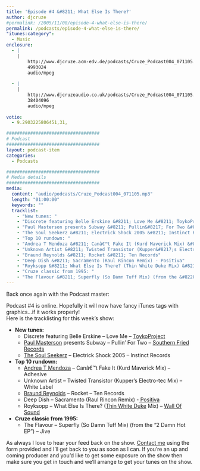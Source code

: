 ```yaml
---
title: 'Episode #4 &#8211; What Else Is There?'
author: djcruze
#permalink: /2005/11/08/episode-4-what-else-is-there/
permalink: /podcasts/episode-4-what-else-is-there/
"itunes:category":
  - Music
enclosure:
  - |
    |
        http://www.djcruze.acm-edv.de/podcasts/Cruze_Podcast004_071105.mp3
        4993024
        audio/mpeg
        
  - |
    |
        http://www.djcruzeaudio.co.uk/podcasts/Cruze_Podcast004_071105.mp3
        38404096
        audio/mpeg
        
votio:
  - 9.2903225806451,31,

###################################
# Podcast
###################################
layout: podcast-item
categories:
  - Podcasts

###################################
# Media details
###################################
media:
  content: "audio/podcasts/Cruze_Podcast004_071105.mp3"
  length: "01:00:00"
  keywords: ""
  tracklist:
    - "New tunes: "
    - "Discrete featuring Belle Erskine &#8211; Love Me &#8211; ToykoProject"
    - "Paul Masterson presents Subway &#8211; Pullin&#8217; For Two &#8211; Southern Fried Records"
    - "The Soul Seekerz &#8211; Electrick Shock 2005 &#8211; Instinct Records"
    - "Top 10 rundown: "
    - "Andrea T Mendoza &#8211; Canâ€™t Fake It (Kurd Maverick Mix) &#8211; Adhesive"
    - "Unknown Artist &#8211; Twisted Transistor (Kupper&#8217;s Electro-tec Mix) &#8211; White Label"
    - "Braund Reynolds &#8211; Rocket &#8211; Ten Records"
    - "Deep Dish &#8211; Sacramento (Raul Rincon Remix) - Positiva"
    - "Royksopp &#8211; What Else Is There? (Thin White Duke Mix) &#8211; Wall Of Sound"
    - "Cruze classic from 1995: "
    - "The Flavour &#8211; Superfly (So Damn Tuff Mix) (from the &#8220;2 Damn Hot EP&#8221;) &#8211; Jive"
---
```

Back once again with the Podcast master:

Podcast #4 is online. Hopefully it will now have fancy iTunes tags with graphics&#8230;if it works properly!  
Here is the tracklisting for this week&#8217;s show:

  * **New tunes:** 
      * Discrete featuring Belle Erskine &#8211; Love Me &#8211; [ToykoProject][3]
      * [Paul Masterson][4] presents Subway &#8211; Pullin&#8217; For Two &#8211; [Southern Fried Records][5]
      * [The Soul Seekerz][6] &#8211; Electrick Shock 2005 &#8211; Instinct Records
  * **Top 10 rundown:** 
      * [Andrea T Mendoza][7] &#8211; Canâ€™t Fake It (Kurd Maverick Mix) &#8211; Adhesive
      * Unknown Artist &#8211; Twisted Transistor (Kupper&#8217;s Electro-tec Mix) &#8211; White Label
      * [Braund Reynolds][8] &#8211; Rocket &#8211; Ten Records
      * Deep Dish &#8211; Sacramento (Raul Rincon Remix) -[ Positiva][9]
      * Royksopp &#8211; What Else Is There? ([Thin White Duke][10] Mix) &#8211; [Wall Of Sound][11]
  * **Cruze classic from 1995:** 
      * The Flavour &#8211; Superfly (So Damn Tuff Mix) (from the &#8220;2 Damn Hot EP&#8221;) &#8211; Jive

As always I love to hear your feed back on the show. [Contact me][12] using the form provided and I&#8217;ll get back to you as soon as I can. If you&#8217;re an up and coming producer and you&#8217;d like to get some exposure on the show then make sure you get in touch and we&#8217;ll arrange to get your tunes on the show.

 [1]: http://www.djcruzeaudio.co.uk/podcasts/Cruze_Podcast004_071105.mp3
 [2]: http://www.djcruze.co.uk/cms/podcasts/feed/rss2
 [3]: http://www.tokyoproject.com
 [4]: http://www.paulmasterson.com/
 [5]: http://www.southernfriedrecords.com/
 [6]: http://www.soulseekerz.com/
 [7]: http://www.andreatmendoza.com/
 [8]: http://www.placidhouse.co.uk/
 [9]: http://www.positivarecords.com
 [10]: http://www.zootwoman.com/
 [11]: http://www.wallofsound.net/
 [12]: http://www.djcruze.co.uk/cms/contact/